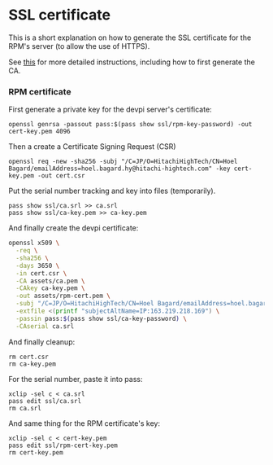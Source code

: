 # SSL certificate

This is a short explanation on how to generate the SSL certificate for the RPM's server (to allow the use of HTTPS).

See [this](https://github.com/hoel-bagard-hy/pypi-repository/blob/master/docs/nginx.md) for more detailed instructions, including how to first generate the CA.

### RPM certificate

First generate a private key for the devpi server's certificate:

```console
openssl genrsa -passout pass:$(pass show ssl/rpm-key-password) -out cert-key.pem 4096
```

Then a create a Certificate Signing Request (CSR)

```console
openssl req -new -sha256 -subj "/C=JP/O=HitachiHighTech/CN=Hoel Bagard/emailAddress=hoel.bagard.hy@hitachi-hightech.com" -key cert-key.pem -out cert.csr
```

Put the serial number tracking and key into files (temporarily).

```console
pass show ssl/ca.srl >> ca.srl
pass show ssl/ca-key.pem >> ca-key.pem
```

And finally create the devpi certificate:

```bash
openssl x509 \
  -req \
  -sha256 \
  -days 3650 \
  -in cert.csr \
  -CA assets/ca.pem \
  -CAkey ca-key.pem \
  -out assets/rpm-cert.pem \
  -subj "/C=JP/O=HitachiHighTech/CN=Hoel Bagard/emailAddress=hoel.bagard.hy@hitachi-hightech.com" \
  -extfile <(printf "subjectAltName=IP:163.219.218.169") \
  -passin pass:$(pass show ssl/ca-key-password) \
  -CAserial ca.srl
```

And finally cleanup:

```console
rm cert.csr
rm ca-key.pem
```

For the serial number, paste it into pass:

```console
xclip -sel c < ca.srl
pass edit ssl/ca.srl
rm ca.srl
```

And same thing for the RPM certificate's key:

```console
xclip -sel c < cert-key.pem
pass edit ssl/rpm-cert-key.pem
rm cert-key.pem
```
